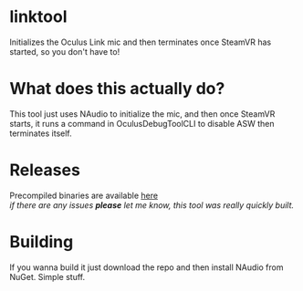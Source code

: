 # linktool
Initializes the Oculus Link mic and then terminates once SteamVR has started, so you don't have to!

# What does this actually do?
This tool just uses NAudio to initialize the mic, and then once SteamVR starts, it runs a command in OculusDebugToolCLI to disable ASW then terminates itself.

# Releases
Precompiled binaries are available [here](https://github.com/i386sh/linktool/releases)  
*if there are any issues **please** let me know, this tool was really quickly built.* 

# Building
If you wanna build it just download the repo and then install NAudio from NuGet. Simple stuff.
